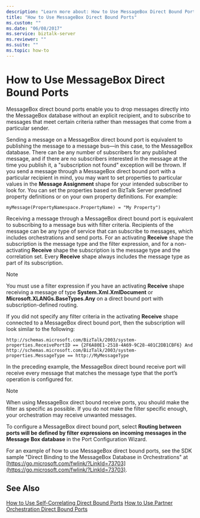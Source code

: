 ```yaml
---
description: "Learn more about: How to Use MessageBox Direct Bound Ports"
title: "How to Use MessageBox Direct Bound Ports"
ms.custom: ""
ms.date: "06/08/2017"
ms.service: biztalk-server
ms.reviewer: ""
ms.suite: ""
ms.topic: how-to
---
```

# How to Use MessageBox Direct Bound Ports
MessageBox direct bound ports enable you to drop messages directly into the MessageBox database without an explicit recipient, and to subscribe to messages that meet certain criteria rather than messages that come from a particular sender.

 Sending a message on a MessageBox direct bound port is equivalent to publishing the message to a message bus—in this case, to the MessageBox database. There can be any number of subscribers for any published message, and if there are no subscribers interested in the message at the time you publish it, a "subscription not found" exception will be thrown. If you send a message through a MessageBox direct bound port with a particular recipient in mind, you may want to set properties to particular values in the **Message Assignment** shape for your intended subscriber to look for. You can set the properties based on BizTalk Server predefined property definitions or on your own property definitions. For example:

```
myMessage(PropertyNamespace.PropertyName) = "My Property")
```

 Receiving a message through a MessageBox direct bound port is equivalent to subscribing to a message bus with filter criteria. Recipients of the message can be any type of service that can subscribe to messages, which includes orchestrations and send ports. For an activating **Receive** shape the subscription is the message type and the filter expression, and for a non-activating **Receive** shape the subscription is the message type and the correlation set. Every **Receive** shape always includes the message type as part of its subscription.

> [!NOTE]
>  You must use a filter expression if you have an activating **Receive** shape receiving a message of type **System.Xml.XmlDocument** or **Microsoft.XLANGs.BaseTypes.Any** on a direct bound port with subscription-defined routing.

 If you did not specify any filter criteria in the activating **Receive** shape connected to a MessageBox direct bound port, then the subscription will look similar to the following:

```
http://schemas.microsoft.com/BizTalk/2003/system-properties.ReceivePortID == {2F6A80E1-2518-4A69-9C28-401C2DB1CBF6} And
http://schemas.microsoft.com/BizTalk/2003/system-properties.MessageType == http://MyMessageType
```

 In the preceding example, the MessageBox direct bound receive port will receive every message that matches the message type that the port’s operation is configured for.

> [!NOTE]
>  When using MessageBox direct bound receive ports, you should make the filter as specific as possible. If you do not make the filter specific enough, your orchestration may receive unwanted messages.

 To configure a MessageBox direct bound port, select **Routing between ports will be defined by filter expressions on incoming messages in the Message Box database** in the Port Configuration Wizard.

 For an example of how to use MessageBox direct bound ports, see the SDK sample "Direct Binding to the MessageBox Database in Orchestrations" at [https://go.microsoft.com/fwlink/?LinkId=73703](https://go.microsoft.com/fwlink/?LinkId=73703).

## See Also
 [How to Use Self-Correlating Direct Bound Ports](../core/how-to-use-self-correlating-direct-bound-ports.md)
 [How to Use Partner Orchestration Direct Bound Ports](../core/how-to-use-partner-orchestration-direct-bound-ports.md)

